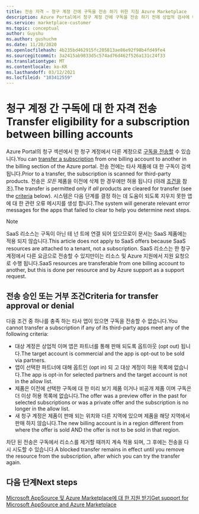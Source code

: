 ```yaml
---
title: 전송 자격 – 청구 계정 간에 구독을 전송 하기 위한 지침 Azure Marketplace
description: Azure Portal에서 청구 계정 간에 구독을 전송 하기 전에 상업적 검사에 대 한 지침입니다.
ms.service: marketplace-customer
ms.topic: conceptual
author: Guyshu
ms.author: gushuchm
ms.date: 11/20/2020
ms.openlocfilehash: 4b235bd462915fc205813ae86e92f98b4fd49fe4
ms.sourcegitcommit: 3a2415ab9833d5c574ad76d462f526a131c24f33
ms.translationtype: MT
ms.contentlocale: ko-KR
ms.lasthandoff: 03/12/2021
ms.locfileid: "103412559"
---
```

# <a name="transfer-eligibility-for-a-subscription-between-billing-accounts"></a><span data-ttu-id="3777f-103">청구 계정 간 구독에 대 한 자격 전송</span><span class="sxs-lookup"><span data-stu-id="3777f-103">Transfer eligibility for a subscription between billing accounts</span></span>

<span data-ttu-id="3777f-104">Azure Portal의 청구 섹션에서 한 청구 계정에서 다른 계정으로 [구독을 전송할](/azure/cost-management-billing/understand/subscription-transfer) 수 있습니다.</span><span class="sxs-lookup"><span data-stu-id="3777f-104">You can [transfer a subscription](/azure/cost-management-billing/understand/subscription-transfer) from one billing account to another in the billing section of the Azure portal.</span></span> <span data-ttu-id="3777f-105">전송 전에는 타사 제품에 대 한 구독이 검색 됩니다.</span><span class="sxs-lookup"><span data-stu-id="3777f-105">Prior to a transfer, the subscription is scanned for third-party products.</span></span> <span data-ttu-id="3777f-106">전송은 *모든* 제품을 이전에 삭제 한 경우에만 허용 됩니다 (아래 [조건을](#criteria-for-transfer-approval-or-denial) 참조).</span><span class="sxs-lookup"><span data-stu-id="3777f-106">The transfer is permitted only if *all* products are cleared for transfer (see the [criteria](#criteria-for-transfer-approval-or-denial) below).</span></span> <span data-ttu-id="3777f-107">시스템은 다음 단계를 결정 하는 데 도움이 되도록 지우지 못한 앱에 대 한 관련 오류 메시지를 생성 합니다.</span><span class="sxs-lookup"><span data-stu-id="3777f-107">The system will generate relevant error messages for the apps that failed to clear to help you determine next steps.</span></span>

> [!NOTE]
> <span data-ttu-id="3777f-108">SaaS 리소스는 구독이 아닌 테 넌 트에 연결 되어 있으므로이 문서는 SaaS 제품에는 적용 되지 않습니다.</span><span class="sxs-lookup"><span data-stu-id="3777f-108">This article does not apply to SaaS offers because SaaS resources are attached to a tenant, not a subscription.</span></span> <span data-ttu-id="3777f-109">SaaS 리소스는 한 청구 계정에서 다른 요금으로 전송할 수 있지만이는 리소스 및 Azure 지원에서 지원 요청으로 수행 됩니다.</span><span class="sxs-lookup"><span data-stu-id="3777f-109">SaaS resources are transferable from one billing account to another, but this is done per resource and by Azure support as a support request.</span></span>

## <a name="criteria-for-transfer-approval-or-denial"></a><span data-ttu-id="3777f-110">전송 승인 또는 거부 조건</span><span class="sxs-lookup"><span data-stu-id="3777f-110">Criteria for transfer approval or denial</span></span>

<span data-ttu-id="3777f-111">다음 조건 중 하나를 충족 하는 타사 앱이 있으면 구독을 전송할 수 없습니다.</span><span class="sxs-lookup"><span data-stu-id="3777f-111">You cannot transfer a subscription if any of its third-party apps meet any of the following criteria:</span></span>

- <span data-ttu-id="3777f-112">대상 계정은 상업적 이며 앱은 파트너를 통해 판매 되도록 옵트아웃 (opt out) 됩니다.</span><span class="sxs-lookup"><span data-stu-id="3777f-112">The target account is commercial and the app is opt-out to be sold via partners.</span></span>
- <span data-ttu-id="3777f-113">앱이 선택한 파트너에 대해 옵트인 (opt in) 되 고 대상 계정이 허용 목록에 없습니다.</span><span class="sxs-lookup"><span data-stu-id="3777f-113">The app is opt-in for selected partners and the target account is not in the allow list.</span></span>
- <span data-ttu-id="3777f-114">제품은 이전에 선택한 구독에 대 한 미리 보기 제품 이거나 비공개 제품 이며 구독은 더 이상 허용 목록에 없습니다.</span><span class="sxs-lookup"><span data-stu-id="3777f-114">The offer was a preview offer in the past for selected subscriptions or was a private offer and the subscription is no longer in the allow list.</span></span>
- <span data-ttu-id="3777f-115">새 청구 계정은 제품이 판매 되는 위치와 다른 지역에 있으며 제품을 해당 지역에서 판매 하지 않습니다.</span><span class="sxs-lookup"><span data-stu-id="3777f-115">The new billing account is in a region different from where the offer is sold AND the offer is not to be sold in that region.</span></span>

<span data-ttu-id="3777f-116">차단 된 전송은 구독에서 리소스를 제거할 때까지 계속 적용 되며, 그 후에는 전송을 다시 시도할 수 있습니다.</span><span class="sxs-lookup"><span data-stu-id="3777f-116">A blocked transfer remains in effect until you remove the resource from the subscription, after which you can try the transfer again.</span></span>

## <a name="next-steps"></a><span data-ttu-id="3777f-117">다음 단계</span><span class="sxs-lookup"><span data-stu-id="3777f-117">Next steps</span></span>

[<span data-ttu-id="3777f-118">Microsoft AppSource 및 Azure Marketplace에 대 한 지원 받기</span><span class="sxs-lookup"><span data-stu-id="3777f-118">Get support for Microsoft AppSource and Azure Marketplace</span></span>](get-support.md)

